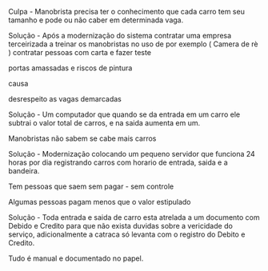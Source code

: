 




Culpa - Manobrista precisa ter o conhecimento que cada carro tem seu tamanho e pode ou não caber em determinada vaga.

Solução - Após a modernização do sistema contratar uma empresa terceirizada a treinar os manobristas no uso de por exemplo ( Camera de rè ) contratar pessoas com carta e fazer teste

portas amassadas e riscos de pintura 

causa

desrespeito as vagas demarcadas



Solução - Um computador que quando se da entrada em um carro ele subtrai o valor total de carros, e na saida aumenta em um.

Manobristas não sabem se cabe mais carros 


Solução - Modernização colocando um pequeno servidor que funciona 24 horas por dia registrando carros com horario de entrada, saida e a bandeira.

Tem pessoas que saem sem pagar - sem controle

Algumas pessoas pagam menos que o valor estipulado


Solução - Toda entrada e saida de carro esta atrelada a um documento com Debido e Credito para que não exista duvidas sobre a vericidade do serviço, adicionalmente a catraca só levanta com o registro do Debito e Credito.

Tudo é manual e documentado no papel.





